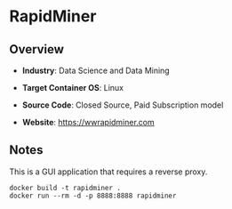 # RapidMiner

## Overview

- **Industry**: Data Science and Data Mining

- **Target Container OS**: Linux

- **Source Code**: Closed Source, Paid Subscription model 

- **Website**: https://wwrapidminer.com

## Notes

This is a GUI application that requires a reverse proxy. 

```
docker build -t rapidminer .
docker run --rm -d -p 8888:8888 rapidminer
```
